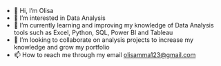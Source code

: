 - 👋 Hi, I’m Olisa
- 👀 I’m interested in Data Analysis
- 🌱 I’m currently learning and improving my knowledge of Data Analysis tools such as Excel, Python, SQL, Power BI and Tableau
- 💞️ I’m looking to collaborate on analysis projects to increase my knowledge and grow my portfolio
- 📫 How to reach me through my email olisamma123@gmail.com

<!---
olisamma/olisamma is a ✨ special ✨ repository because its `README.md` (this file) appears on your GitHub profile.
You can click the Preview link to take a look at your changes.
--->
